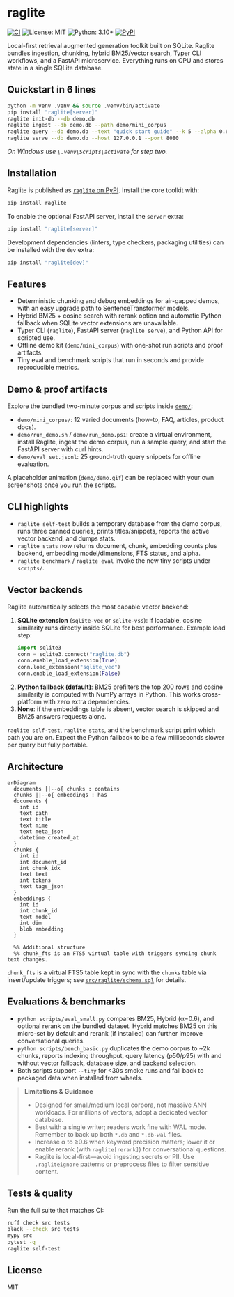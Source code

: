 # raglite

[![CI](https://github.com/mmprotest/raglite-sqlite/actions/workflows/ci.yml/badge.svg)](https://github.com/mmprotest/raglite-sqlite/actions/workflows/ci.yml)
![License: MIT](https://img.shields.io/badge/license-MIT-blue.svg)
![Python: 3.10+](https://img.shields.io/badge/python-3.10%2B-blue.svg)
[![PyPI](https://img.shields.io/pypi/v/raglite.svg)](https://pypi.org/project/raglite/)

Local-first retrieval augmented generation toolkit built on SQLite. Raglite bundles
ingestion, chunking, hybrid BM25/vector search, Typer CLI workflows, and a FastAPI
microservice. Everything runs on CPU and stores state in a single SQLite database.

## Quickstart in 6 lines

```bash
python -m venv .venv && source .venv/bin/activate
pip install "raglite[server]"
raglite init-db --db demo.db
raglite ingest --db demo.db --path demo/mini_corpus
raglite query --db demo.db --text "quick start guide" --k 5 --alpha 0.6
raglite serve --db demo.db --host 127.0.0.1 --port 8080
```

_On Windows use `\.venv\Scripts\activate` for step two._

## Installation

Raglite is published as [`raglite` on PyPI](https://pypi.org/project/raglite/). Install the
core toolkit with:

```bash
pip install raglite
```

To enable the optional FastAPI server, install the `server` extra:

```bash
pip install "raglite[server]"
```

Development dependencies (linters, type checkers, packaging utilities) can be installed
with the `dev` extra:

```bash
pip install "raglite[dev]"
```

## Features

- Deterministic chunking and debug embeddings for air-gapped demos, with an easy upgrade
  path to SentenceTransformer models.
- Hybrid BM25 + cosine search with rerank option and automatic Python fallback when SQLite
  vector extensions are unavailable.
- Typer CLI (`raglite`), FastAPI server (`raglite serve`), and Python API for scripted use.
- Offline demo kit (`demo/mini_corpus`) with one-shot run scripts and proof artifacts.
- Tiny eval and benchmark scripts that run in seconds and provide reproducible metrics.

## Demo & proof artifacts

Explore the bundled two-minute corpus and scripts inside [`demo/`](demo/README.md):

- `demo/mini_corpus/`: 12 varied documents (how-to, FAQ, articles, product docs).
- `demo/run_demo.sh` / `demo/run_demo.ps1`: create a virtual environment, install Raglite,
  ingest the demo corpus, run a sample query, and start the FastAPI server with curl hints.
- `demo/eval_set.jsonl`: 25 ground-truth query snippets for offline evaluation.

A placeholder animation (`demo/demo.gif`) can be replaced with your own screenshots once
you run the scripts.

## CLI highlights

- `raglite self-test` builds a temporary database from the demo corpus, runs three canned
  queries, prints titles/snippets, reports the active vector backend, and dumps stats.
- `raglite stats` now returns document, chunk, embedding counts plus backend, embedding
  model/dimensions, FTS status, and alpha.
- `raglite benchmark` / `raglite eval` invoke the new tiny scripts under `scripts/`.

## Vector backends

Raglite automatically selects the most capable vector backend:

1. **SQLite extension** (`sqlite-vec` or `sqlite-vss`): if loadable, cosine similarity runs
   directly inside SQLite for best performance. Example load step:
   ```python
   import sqlite3
   conn = sqlite3.connect("raglite.db")
   conn.enable_load_extension(True)
   conn.load_extension("sqlite_vec")
   conn.enable_load_extension(False)
   ```
2. **Python fallback (default)**: BM25 prefilters the top 200 rows and cosine similarity is
   computed with NumPy arrays in Python. This works cross-platform with zero extra
   dependencies.
3. **None**: if the embeddings table is absent, vector search is skipped and BM25 answers
   requests alone.

`raglite self-test`, `raglite stats`, and the benchmark script print which path you are on.
Expect the Python fallback to be a few milliseconds slower per query but fully portable.

## Architecture

```mermaid
erDiagram
  documents ||--o{ chunks : contains
  chunks ||--o{ embeddings : has
  documents {
    int id
    text path
    text title
    text mime
    text meta_json
    datetime created_at
  }
  chunks {
    int id
    int document_id
    int chunk_idx
    text text
    int tokens
    text tags_json
  }
  embeddings {
    int id
    int chunk_id
    text model
    int dim
    blob embedding
  }

  %% Additional structure
  %% chunk_fts is an FTS5 virtual table with triggers syncing chunk text changes.
```

`chunk_fts` is a virtual FTS5 table kept in sync with the `chunks` table via insert/update
triggers; see [`src/raglite/schema.sql`](src/raglite/schema.sql) for details.

## Evaluations & benchmarks

- `python scripts/eval_small.py` compares BM25, Hybrid (α=0.6), and optional rerank on the
  bundled dataset. Hybrid matches BM25 on this micro-set by default and rerank (if
  installed) can further improve conversational queries.
- `python scripts/bench_basic.py` duplicates the demo corpus to ~2k chunks, reports indexing
  throughput, query latency (p50/p95) with and without vector fallback, database size, and
  backend selection.
- Both scripts support `--tiny` for <30s smoke runs and fall back to packaged data when
  installed from wheels.

> **Limitations & Guidance**
> - Designed for small/medium local corpora, not massive ANN workloads. For millions of
>   vectors, adopt a dedicated vector database.
> - Best with a single writer; readers work fine with WAL mode. Remember to back up both
>   `*.db` and `*.db-wal` files.
> - Increase α to ≥0.6 when keyword precision matters; lower it or enable rerank (with
>   `raglite[rerank]`) for conversational questions.
> - Raglite is local-first—avoid ingesting secrets or PII. Use `.ragliteignore` patterns or
>   preprocess files to filter sensitive content.

## Tests & quality

Run the full suite that matches CI:

```bash
ruff check src tests
black --check src tests
mypy src
pytest -q
raglite self-test
```

## License

MIT
